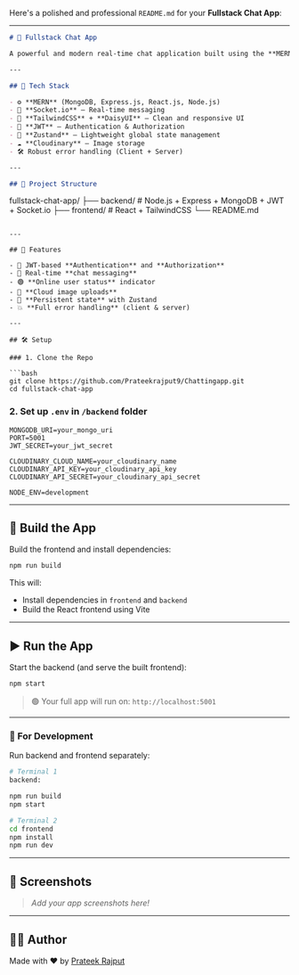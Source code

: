 Here's a polished and professional `README.md` for your **Fullstack Chat App**:

---

```markdown
# 💬 Fullstack Chat App

A powerful and modern real-time chat application built using the **MERN** stack with **Socket.io**, **TailwindCSS**, and **DaisyUI**.

---

## 🔧 Tech Stack

- ⚙️ **MERN** (MongoDB, Express.js, React.js, Node.js)
- 🔌 **Socket.io** – Real-time messaging
- 🎨 **TailwindCSS** + **DaisyUI** – Clean and responsive UI
- 🔐 **JWT** – Authentication & Authorization
- 📡 **Zustand** – Lightweight global state management
- ☁️ **Cloudinary** – Image storage
- 🛠️ Robust error handling (Client + Server)

---

## 📂 Project Structure

```

fullstack-chat-app/
├── backend/         # Node.js + Express + MongoDB + JWT + Socket.io
├── frontend/        # React + TailwindCSS 
└── README.md

````

---

## 🚀 Features

- 🎃 JWT-based **Authentication** and **Authorization**
- 👥 Real-time **chat messaging**
- 🟢 **Online user status** indicator
- 📸 **Cloud image uploads**
- 🔁 **Persistent state** with Zustand
- 💥 **Full error handling** (client & server)

---

## 🛠️ Setup

### 1. Clone the Repo

```bash
git clone https://github.com/Prateekrajput9/Chattingapp.git
cd fullstack-chat-app
````

### 2. Set up `.env` in `/backend` folder

```env
MONGODB_URI=your_mongo_uri
PORT=5001
JWT_SECRET=your_jwt_secret

CLOUDINARY_CLOUD_NAME=your_cloudinary_name
CLOUDINARY_API_KEY=your_cloudinary_api_key
CLOUDINARY_API_SECRET=your_cloudinary_api_secret

NODE_ENV=development
```

---

## 🧱 Build the App

Build the frontend and install dependencies:

```bash
npm run build
```

This will:

* Install dependencies in `frontend` and `backend`
* Build the React frontend using Vite

---

## ▶️ Run the App

Start the backend (and serve the built frontend):

```bash
npm start
```

> 🟢 Your full app will run on: `http://localhost:5001`

---

### 🔄 For Development

Run backend and frontend separately:

```bash
# Terminal 1
backend:

npm run build 
npm start

# Terminal 2
cd frontend
npm install
npm run dev
```

---



## 📸 Screenshots

> *Add your app screenshots here!*

---

## 🧑‍💻 Author

Made with ❤️ by [Prateek Rajput](https://github.com/Prateekrajput9)


